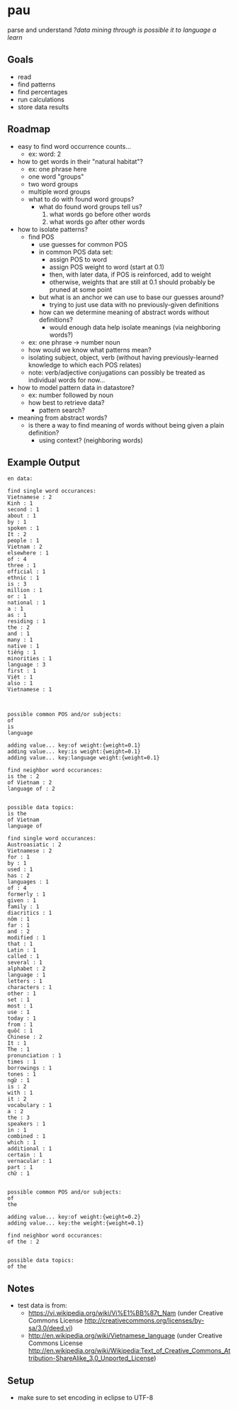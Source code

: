 pau
===

parse and understand
_?data mining through is possible it to language a learn_

## Goals

- read
- find patterns
- find percentages
- run calculations
- store data results

## Roadmap

- easy to find word occurrence counts...
  - ex: word: 2
- how to get words in their "natural habitat"?
  - ex: one phrase here
  - one word "groups"
  - two word groups
  - multiple word groups
  - what to do with found word groups?
    - what do found word groups tell us?
      1. what words go before other words
      2. what words go after other words
- how to isolate patterns?
  - find POS
    - use guesses for common POS
    - in common POS data set:
      - assign POS to word
      - assign POS weight to word (start at 0.1)
      - then, with later data, if POS is reinforced, add to weight
      - otherwise, weights that are still at 0.1 should probably be pruned at some point
    - but what is an anchor we can use to base our guesses around?
      - trying to just use data with no previously-given definitions
    - how can we determine meaning of abstract words without definitions?
      - would enough data help isolate meanings (via neighboring words?)
  - ex: one phrase -> number noun
  - how would we know what patterns mean?
  - isolating subject, object, verb (without having previously-learned knowledge to which each POS relates)
  - note: verb/adjective conjugations can possibly be treated as individual words for now...
- how to model pattern data in datastore?
  - ex: number followed by noun
  - how best to retrieve data?
    - pattern search?
- meaning from abstract words?
  - is there a way to find meaning of words without being given a plain definition?
    - using context? (neighboring words)
    

## Example Output

    en data:

    find single word occurances:
    Vietnamese : 2
    Kinh : 1
    second : 1
    about : 1
    by : 1
    spoken : 1
    It : 2
    people : 1
    Vietnam : 2
    elsewhere : 1
    of : 4
    three : 1
    official : 1
    ethnic : 1
    is : 3
    million : 1
    or : 1
    national : 1
    a : 1
    as : 1
    residing : 1
    the : 2
    and : 1
    many : 1
    native : 1
    tiếng : 1
    minorities : 1
    language : 3
    first : 1
    Việt : 1
    also : 1﻿
    Vietnamese : 1
    


    possible common POS and/or subjects:
    of
    is
    language

    adding value... key:of weight:{weight=0.1}
    adding value... key:is weight:{weight=0.1}
    adding value... key:language weight:{weight=0.1}

    find neighbor word occurances:
    is the : 2
    of Vietnam : 2
    language of : 2


    possible data topics:
    is the
    of Vietnam
    language of

    find single word occurances:
    Austroasiatic : 2
    Vietnamese : 2
    for : 1
    by : 1
    used : 1
    has : 2
    languages : 1
    of : 4
    formerly : 1
    given : 1
    family : 1
    diacritics : 1
    nôm : 1
    far : 1
    and : 2
    modified : 1
    that : 1
    Latin : 1
    called : 1
    several : 1
    alphabet : 2
    language : 1
    letters : 1
    characters : 1
    other : 1
    set : 1
    most : 1
    use : 1
    today : 1
    from : 1
    quốc : 1
    Chinese : 2
    It : 1
    The : 1
    pronunciation : 1
    times : 1
    borrowings : 1
    tones : 1
    ngữ : 1
    is : 2
    with : 1
    it : 2
    vocabulary : 1
    a : 2
    the : 3
    speakers : 1
    in : 1
    combined : 1
    which : 1
    additional : 1
    certain : 1
    vernacular : 1
    part : 1
    chữ : 1


    possible common POS and/or subjects:
    of
    the

    adding value... key:of weight:{weight=0.2}
    adding value... key:the weight:{weight=0.1}

    find neighbor word occurances:
    of the : 2


    possible data topics:
    of the

## Notes

- test data is from:
  - https://vi.wikipedia.org/wiki/Vi%E1%BB%87t_Nam (under Creative Commons License http://creativecommons.org/licenses/by-sa/3.0/deed.vi)
  - http://en.wikipedia.org/wiki/Vietnamese_language (under Creative Commons License http://en.wikipedia.org/wiki/Wikipedia:Text_of_Creative_Commons_Attribution-ShareAlike_3.0_Unported_License)
  
## Setup

- make sure to set encoding in eclipse to UTF-8